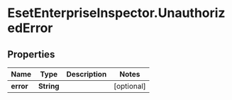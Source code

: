 # EsetEnterpriseInspector.UnauthorizedError

## Properties

Name | Type | Description | Notes
------------ | ------------- | ------------- | -------------
**error** | **String** |  | [optional] 


